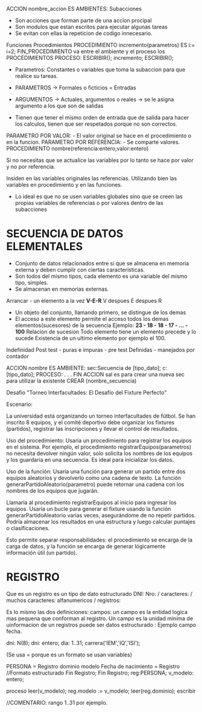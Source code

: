 ACCION nombre_accion ES
    AMBIENTES:
Subacciones
- Son acciones que forman parte de una accion procipal
- Son modulos que estan escritos para ejecutar algunas tareas
- Se evitan con ellas la repeticion de codigo innecesario.

Funciones
Procedimientos
PROCEDIMIENTO incremento(parametros) ES
    i:= i+2;
FIN_PROCEDIMIENTO
va entre el ambiente y el proceso los PROCEDIMIENTOS
PROCESO:
    ESCRIBIR();
    incremento;
    ESCRIBIR();
- Parametros: Constantes o variables que toma la subaccion para que realice su tareas.

- PARAMETROS -> Formales o ficticios = Entradas
- ARGUMENTOS -> Actuales, argumentos o reales -> se le asigna argumento a los que son de salidas
- Tienen que tener el mismo orden de entrada que de salida para hacer los calculos, tienen que ser respetados porque no son correctos.

PARAMETRO POR VALOR:
    - El valor original se hace en el procedimiento o en la funcion.
PARAMETRO POR REFERENCIA:
    - Se comparte valores.
PROCEDIMIENTO nombre(referencia:entero,valor:entero)

Si no necesitas que se actualice las variables por lo tanto se hace por valor y no por referencia.

Insiden en las variables originales las referencias. Utilizando bien las variables en procedimiento y en las funciones.

- Lo ideal es que no se usen variables globales sino que se creen las propias variables de referencias o por valores dentro de las subacciones

# SECUENCIA DE DATOS ELEMENTALES

- Conjunto de datos relacionados entre si que se almacena en memoria externa y deben cumplir con ciertas caracteristicas.
- Son todos del mismo tipos, cada elemento es una variable del mismo tipo, simples.
- Se almacenan en memorias externas.

Arrancar - un elemento a la vez **V-E-R** V despues E despues R

- Un objeto del conjunto, llamando primero, se distingue de los demas
- El acceso a este elemento permite el acceso todos los demas elementos(sucesores) de la secuencia
Ejemplo:
**23 - 18 - 18 - 17 - ... - 100**
Relacion de sucesion
Todo elemento tiene un elemento precede y lo sucede
Existencia de un ultimo elemento por ejemplo el 100.

Indefinidad Post test - puras e impuras - pre test
Definidas - manejados por contador

ACCION nombre ES
AMBIENTE:
sec:Secuencia de [tipo_dato];
c: [tipo_dato];
PROCESO:
.
.
.
FIN ACCION
sal es para crear una nueva
sec para utilizar la existente
CREAR (nombre_secuencia)

Desafio
"Torneo Interfacultades: El Desafío del Fixture Perfecto"

Escenario:

La universidad está organizando un torneo interfacultades de fútbol. Se han inscrito 8 equipos, y el comité deportivo debe organizar los fixtures (partidos), registrar las inscripciones y llevar el control de resultados. 

Uso del procedimiento:
Usaría un procedimiento para registrar los equipos en el sistema. Por ejemplo, el procedimiento registrarEquipos(parametros) no necesita devolver ningún valor, solo solicita los nombres de los equipos y los guardaria en una secuencia. Es ideal para inicializar los datos.

Uso de la función:
Usaría una función para generar un partido entre dos equipos aleatorios y devolverlo como una cadena de texto. La función generarPartidoAleatorio(parametro) puede retornar una cadena con los nombres de los equipos que jugarán.

Llamaría al procedimiento registrarEquipos al inicio para ingresar los equipos.
Usaría un bucle para generar el fixture usando la función generarPartidoAleatorio varias veces, asegurándome de no repetir partidos.
Podría almacenar los resultados en una estructura y luego calcular puntajes o clasificaciones.

Esto permite separar responsabilidades: el procedimiento se encarga de la carga de datos, y la función se encarga de generar lógicamente información útil (un partido).


# REGISTRO
Que es un registro es un tipo de dato estructurado
DNI: Nro: / caracteres: / muchos caracteres: alfanumericos  / registros:

Es lo mismo las dos definiciones:
campos: un campo es la entidad logica mas pequena que conforman al registro.
Un campo es la unidad minima de uinformacion de un registros puede ser datos estructurado : Ejemplo campo fecha.

dni: N(8);
dni: entero;
dia: 1..31;
carrera('IEM','IQ','ISI');

(Se usa = porque es un formato se usan variables)


PERSONA = Registro
  dominio
  modelo
  Fecha de nacimiento = Registro
    //Formato estructurado
  Fin Registro;
Fin Registro;
  reg:PERSONA;
  v_modelo: entero;
 

proceso
  leer(v_modelo);
  reg.modelo := v_modelo;
  leer(reg.dominio);
  escribir

//COMENTARIO: rango 1..31 por ejemplo.






























